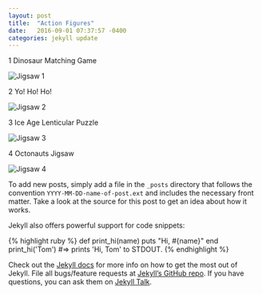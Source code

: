 ```yaml
---
layout: post
title:  "Action Figures"
date:   2016-09-01 07:37:57 -0400
categories: jekyll update
---
```

1 Dinosaur Matching Game

![Jigsaw 1](http://www.ethanandtoby.com/images/dino_copy.png)


2  Yo! Ho! Ho!

![Jigsaw 2](http://www.ethanandtoby.com/images/IMG_0775.JPG)


3  Ice Age Lenticular Puzzle

![Jigsaw 3](http://www.ethanandtoby.com/images/IMG_0777.JPG)


4  Octonauts Jigsaw

![Jigsaw 4](http://www.ethanandtoby.com/images/IMG_0780.JPG)



To add new posts, simply add a file in the `_posts` directory that follows the convention `YYYY-MM-DD-name-of-post.ext` and includes the necessary front matter. Take a look at the source for this post to get an idea about how it works.

Jekyll also offers powerful support for code snippets:

{% highlight ruby %}
def print_hi(name)
  puts "Hi, #{name}"
end
print_hi('Tom')
#=> prints 'Hi, Tom' to STDOUT.
{% endhighlight %}

Check out the [Jekyll docs][jekyll-docs] for more info on how to get the most out of Jekyll. File all bugs/feature requests at [Jekyll’s GitHub repo][jekyll-gh]. If you have questions, you can ask them on [Jekyll Talk][jekyll-talk].

[jekyll-docs]: http://jekyllrb.com/docs/home
[jekyll-gh]:   https://github.com/jekyll/jekyll
[jekyll-talk]: https://talk.jekyllrb.com/

